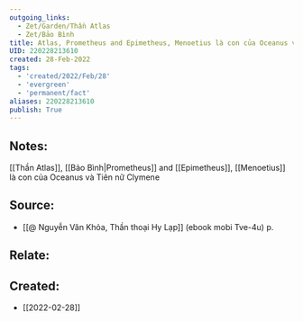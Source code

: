 ```yaml
---
outgoing_links:
  - Zet/Garden/Thần Atlas
  - Zet/Bảo Bình
title: Atlas, Prometheus and Epimetheus, Menoetius là con của Oceanus và Tiên nữ Clymene
UID: 220228213610
created: 28-Feb-2022
tags:
  - 'created/2022/Feb/28'
  - 'evergreen'
  - 'permanent/fact'
aliases: 220228213610
publish: True
---
```

## Notes:
[[Thần Atlas]], [[Bảo Bình|Prometheus]] and [[Epimetheus]], [[Menoetius]] là con của Oceanus và Tiên nữ Clymene

## Source:
- [[@ Nguyễn Văn Khỏa, Thần thoại Hy Lạp]] (ebook mobi Tve-4u) p.

## Relate:

## Created:
- [[2022-02-28]]

